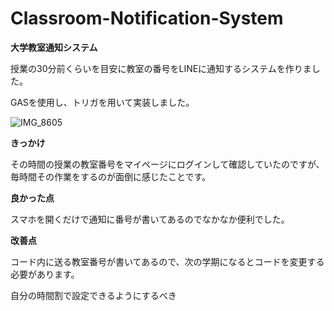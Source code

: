 # Classroom-Notification-System
**大学教室通知システム**

授業の30分前くらいを目安に教室の番号をLINEに通知するシステムを作りました。

GASを使用し、トリガを用いて実装しました。

![IMG_8605](https://github.com/OyadomariTaiki/Classroom-Notification-System/assets/81083980/7d4f466e-4d3d-4048-b05a-d7ab0dd82601)

**きっかけ**

その時間の授業の教室番号をマイページにログインして確認していたのですが、毎時間その作業をするのが面倒に感じたことです。

**良かった点**

スマホを開くだけで通知に番号が書いてあるのでなかなか便利でした。

**改善点**

コード内に送る教室番号が書いてあるので、次の学期になるとコードを変更する必要があります。

自分の時間割で設定できるようにするべき
